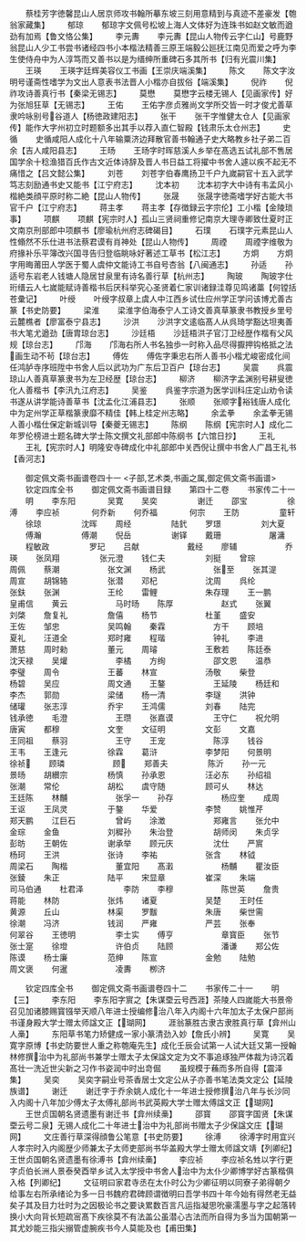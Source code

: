 <!-- { "loadSidebar": true } -->
　　蔡桂芳字徳馨昆山人居京师攻书翰所摹东坡三刻用意精到与真迹不差豪发【匏翁家藏集】
　　郁琼
　　郁琼字文佩号松坡上海人文体好为连珠书如赵文敏而遒劲有加焉【鲁文恪公集】
　　李元夀
　　李元夀【昆山人物传云字仁山】号鹿野翁昆山人少工书尝书诸经四书小本楷法精善三原王端毅公廵抚江南见而爱之呼为李生使侍舟中为人淳笃而又善书以是为缙绅所重碑石多其所书【归有光震川集】
　　王瑛
　　王瑛字廷辉美容仪工书画【王崇庆端溪集】
　　陈文
　　陈文字汝明号谨斋性嗜学为文出人意表书法晋人小楷亦自拔俗【端溪集】
　　倪祚
　　倪祚攻诗善真行书【秦梁无锡志】
　　莫懋
　　莫懋字云楼无锡人【见画家传】好为张旭狂草【无锡志】
　　王佑
　　王佑字彦贞雅尚文学所交皆一时才俊尤善草隶吟咏别号谷道人【杨徳政建阳志】
　　张干
　　张干字惟健太仓人【见画家传】能作大字州初立时题额多出其手以荐入直仁智殿【钱肃乐太仓州志】
　　史循
　　史循咸阳人成化十八年输粟济边拜散官善书翰通子史大略教乡社子弟二百余【吉人咸阳县志】
　　王旸
　　王旸字时晖慈溪人乡举在髙选五试礼部不售居国学余十稔渔猎百氏作古文近体诗辞及晋人书日益工将擢中书舍人遽以疾不起无不痛惜之【吕文懿公集】
　　刘苍
　　刘苍字伯春鹰扬卫千户九嵗嗣官十五入武学笃志刻励通书史又能书【江宁府志】
　　沈本初
　　沈本初字大中诗有韦孟风小楷絶类顔平原时称二絶【昆山人物传】
　　张晟
　　张晟字徳斋嗜学好古能大书官千户【江宁府志】
　　蒋主孝
　　蒋主孝【存徴録云字宗伦】工小楷【金陵琐事】
　　项麒
　　项麒【宪宗时人】孤山三贤祠重修记南京大理寺卿致仕夏时正文南京刑部郎中项麒书【廖瑜杭州府志碑碣目】
　　石璞
　　石璞字元素昆山人性翛然不乐仕进书法蔡君谟有肖神处【昆山人物传】
　　周禋
　　周禋字维敬为府掾补乐平簿改兴国寻告归登临眺咏好著述工草书【松江志】
　　方炯
　　方炯字用晦莆田人学医于蜀人虞仲文能诗工书自号杏翁【八闽通志】
　　孙适
　　孙适号东岩老人钱塘人隐居甘泉里有诗名善行草【杭州志】
　　陶玻
　　陶玻字仕珩缙云人七嵗能赋诗善楷书后厌科举究心圣贤着仁家训诸録洼尊见鸣诸藁【何镗括苍彚记】
　　叶绶
　　叶绶字叔章上虞人中江西乡试仕应州学正学问该博尤善古篆【书史防要】
　　梁淮
　　梁淮字伯海泰宁人工诗文善真草篆隶书教授乡里号云麓樵者【廖富泰宁县志】
　　沙洪
　　沙洪字文逺临髙人从呉琦学豁达坦夷善书大笔尤遒劲【唐胄琼台志】
　　沙廷梧
　　沙廷梧洪子官汀卫经歴作楷有父风规【琼台志】
　　邝海
　　邝海右所人书名独歩一时称入品尽得擫押钩格抵之法画生动不茍【琼台志】
　　傅佐
　　傅佐字秉忠右所人善书小楷尤峻密成化间任鸿胪寺序班陞中书舍人后以武功为广东后卫百户【琼台志】
　　吴震
　　呉震琼山人善真草篆隶书为左卫经歴【琼台志】
　　柳济
　　柳济字孟渊别号耕叟徳化人善楷书【李汛九江府志】
　　吴鉴
　　呉鉴字宗道为医学训科庄定山劝令读书遂从讲学能诗善草书【沈孟化江浦县志】
　　张顺
　　张顺字裕钱唐人成化中为定州学正草楷篆隶靡不精佳【韩上桂定州志略】
　　余孟拳
　　余孟拳无锡人善小楷仕保定新城训导【秦夔无锡志】
　　陈纲
　　陈纲【宪宗时人】成化二年罗伦榜进士题名碑大学士陈文撰文礼部郎中陈纲书【六馆日抄】
　　王礼
　　王礼【宪宗时人】明隆安寺碑成化中礼部郎中关西倪让撰中书舍人广昌王礼书【香河志】

　　御定佩文斋书画谱卷四十一
<子部,艺术类,书画之属,御定佩文斋书画谱>
　　钦定四库全书
　　御定佩文斋书画谱目録
　　第四十二卷
　　书家传二十一
　　明
　　李东阳　　　　吴寛
　　吴奕　　　　　谢迁
　　邵宝　　　　　徐溥
　　李应祯　　　　何乔新
　　何乔福　　　　何宗
　　王防　　　　　童轩
　　徐琼　　　　　沈晖
　　周经　　　　　陆釴
　　罗璟　　　　　刘大夏
　　傅瀚　　　　　傅潮
　　倪岳　　　　　谢铎
　　戴珊　　　　　　屠滽
　　程敏政　　　　　罗玘
　　吕献　　　　　　戴经
　　廖辅　　　　　　乔瑛
　　张凤翔　　　　　张元澄
　　钱仁夫　　　　　刘挺
　　曾琮　　　　　　周佩
　　蔡潮　　　　　　张文渊
　　杨武　　　　　　张至
　　张其湜　　　　　周宣
　　胡锦辂　　　　　张潜
　　邓杞　　　　　　沈周
　　呉纶　　　　　　张鈇
　　张渊　　　　　　王纶
　　雷鲤　　　　　　朱存理
　　王一鹏　　　　　皇甫信
　　黄云　　　　　　马时旸
　　陈厚　　　　　　赵式
　　张翼　　　　　　刘棨
　　詹复礼　　　　　詹僖
　　杨节　　　　　　杜堇
　　盛安　　　　　　王佐
　　邹忠　　　　　　吴鸣翰
　　秦霖　　　　　　方干
　　顾培　　　　　　夏礼
　　汪道全　　　　　郑时雍
　　程瑎　　　　　　钟礼
　　李进　　　　　　萧慈
　　周时勑　　　　　董元
　　周璿　　　　　　王敷若
　　陈廷泰　　　　　沈天禄
　　吴爟　　　　　　李橘
　　方绚　　　　　　邵文恩
　　温恭　　　　　　李璧
　　周令　　　　　　王蕃
　　林宣　　　　　　汤敬
　　柴登　　　　　　杨碧
　　吴应　　　　　　周文通
　　王鏊　　　　　　王延陵
　　杨廷和　　　　　李杰
　　郭勋　　　　　　梁储
　　杨一清　　　　　李璲
　　洪钟　　　　　　储瓘
　　张志淳　　　　　乔宇
　　王鸿儒　　　　　刘春
　　陆完　　　　　　钱承徳
　　毛澄　　　　　　王瓒
　　张嘉谟　　　　　王守仁
　　祝允明　　　　　唐寅
　　都穆　　　　　　文奎
　　文征明　　　　　文彭
　　文嘉　　　　　　王同祖
　　蔡羽　　　　　　王守
　　王宠　　　　　　陈淳
　　钱谷　　　　　　王韦
　　王逢元　　　　　徐霖
　　葛浒　　　　　　李梦阳
　　何景明　　　　　徐祯
　　顾璘　　　　　　顾
　　郑善夫　　　　　陈沂
　　孙一元　　　　　景旸
　　胡纉宗　　　　　杨慎
　　孙承恩　　　　　汪必东
　　孙绍祖　　　　　张潮
　　常伦　　　　　　胡松
　　虞守随　　　　　顾可乆
　　林达　　　　　　王廷陈
　　林黼　　　　　　张孚一
　　孙存　　　　　　杨应奎
　　成周　　　　　　王讴
　　王凤灵　　　　　于鏊
　　华爱　　　　　　李赞
　　姚惟芹　　　　　郑天鹏
　　江巨石　　　　　曾屿
　　涂澂　　　　　　郑雍言
　　张允中　　　　　金琮
　　金鱼　　　　　　刘穉孙
　　朱治登　　　　　胡师闵
　　朱贞孚　　　　　彭昉
　　王朝佐　　　　　谢承举
　　顾元庆　　　　　沈仕
　　严賔　　　　　　杨珂
　　王洪　　　　　　张诗
　　李祐　　　　　　张含
　　林钺　　　　　　周梁石
　　陶楷　　　　　　董宜阳
　　髙瀔　　　　　　杨黼
　　瞿汝臣　　　　　张錂
　　朱正　　　　　　陆平
　　宋显章　　　　　崔深
　　朱端　　　　　　司马伯通
　　杜君泽　　　　　李防
　　李穆　　　　　　陈世英
　　詹贵　　　　　　蒋能
　　林防　　　　　　张炜
　　诸夏　　　　　　吴楚
　　王时任　　　　　黄源
　　丘山　　　　　　林渠
　　罗黻　　　　　　朱唐
　　柴世需　　　　　徐潮
　　冯济　　　　　　钱润
　　严雍　　　　　　严芸
　　张奉　　　　　　何翠谷
　　王徳明　　　　　李士实
　　傅亨　　　　　　章寳臣
　　张节　　　　　　张士寔
　　徐墱　　　　　　许伯贞
　　陆顾　　　　　　潘谦
　　郑公佐　　　　　陈谟
　　杨士廉　　　　　范绅
　　陈宣　　　　　　金勉
　　陆勉　　　　　　周文褒
　　何暹　　　　　　凌夀
　　栁济

　　钦定四库全书
　　御定佩文斋书画谱卷四十二
　　书家传二十一
　　明【三】
　　李东阳
　　李东阳字賔之【朱谋垔云号西涯】茶陵人四嵗能大书景帝召见加诸膝赐寳镪举天顺八年进士授编修治八年入内阁十六年加太子太保户部尚书谨身殿大学士赠太师諡文正【瑚网】
　　涯翁篆胜古隶古隶胜真行草【弇州山人槀】
　　东阳草书笔力矫健成一家小篆清劲入妙【詹氏小辨】
　　吴寛
　　吴寛字原博【书史防要世人重之称匏庵先生】成化壬辰会试第一人试大廷又第一授翰林修撰治中为礼部尚书兼学士赠太子太保諡文定为文不事追琢独严体裁为诗沉着髙壮一洗近世尖新之习作书姿润中时出竒倔
　　虽规模于蘓而多所自得【震泽集】
　　吴奕
　　吴奕字嗣业号茶香居士文定公从子亦善书笔法类文定公【延陵族谱】
　　谢迁
　　谢迁字于乔余姚人成化十一年进士授修撰治八年与长沙同入内阁十八年加少傅太子太傅礼部尚书武英殿大学士赠太傅諡文正【瑚网】
　　王世贞国朝名贤遗墨有谢迁书【弇州续槀】
　　邵寳
　　邵寳字国贤【朱谋垔云号二泉】无锡人成化二十年进士治中为礼部尚书赠太子少保諡文庄【瑚网】
　　文庄善行草深得顔鲁公笔意【书史防要】
　　徐溥
　　徐溥字时用宜兴人孝宗时入内阁歴少师兼太子太师吏部尚书华盖殿大学士赠太师諡文靖【列卿纪】王世贞国朝名贤遗墨有徐溥书【弇州续槀】
　　李应祯
　　李应祯名甡以字行更字贞伯长洲人景泰癸酉举乡试入太学授中书舍人治中为太仆少卿博学好古篆楷俱入格【列卿纪】
　　文征明曰家君寺丞在太仆时公为少卿征明以同寮子弟得朝夕给事左右所承绪论为多一日书魏府君碑顾谓徴明曰吾学书四十年今始有得然老无益矣子其及目力壮时为之因极论书之要诀累数百言凡运指凝思吮豪濡墨与字之起落转换小大向背长短疏宻髙下疾徐莫不有法盖公虽潜心古法而所自得为多当为国朝第一其尤妙能三指尖搦管虚腕疾书今人莫能及也【甫田集】
